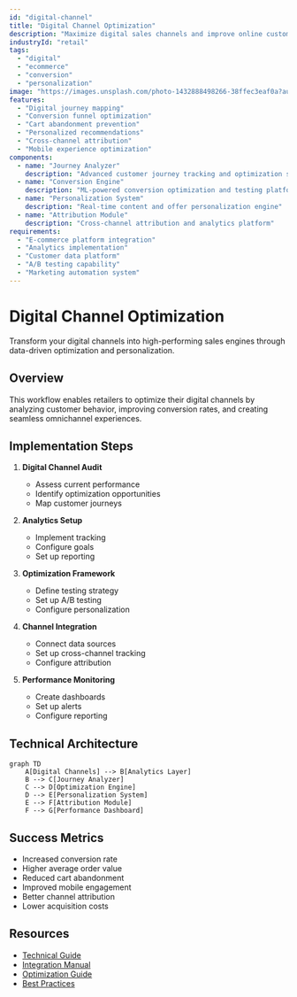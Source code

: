 ```yaml
---
id: "digital-channel"
title: "Digital Channel Optimization"
description: "Maximize digital sales channels and improve online customer experience through data-driven optimization and personalization."
industryId: "retail"
tags:
  - "digital"
  - "ecommerce"
  - "conversion"
  - "personalization"
image: "https://images.unsplash.com/photo-1432888498266-38ffec3eaf0a?auto=format&fit=crop&w=800&q=80"
features:
  - "Digital journey mapping"
  - "Conversion funnel optimization"
  - "Cart abandonment prevention"
  - "Personalized recommendations"
  - "Cross-channel attribution"
  - "Mobile experience optimization"
components:
  - name: "Journey Analyzer"
    description: "Advanced customer journey tracking and optimization system"
  - name: "Conversion Engine"
    description: "ML-powered conversion optimization and testing platform"
  - name: "Personalization System"
    description: "Real-time content and offer personalization engine"
  - name: "Attribution Module"
    description: "Cross-channel attribution and analytics platform"
requirements:
  - "E-commerce platform integration"
  - "Analytics implementation"
  - "Customer data platform"
  - "A/B testing capability"
  - "Marketing automation system"
---
```


# Digital Channel Optimization

Transform your digital channels into high-performing sales engines through data-driven optimization and personalization.

## Overview

This workflow enables retailers to optimize their digital channels by analyzing customer behavior, improving conversion rates, and creating seamless omnichannel experiences.

## Implementation Steps

1. **Digital Channel Audit**
   - Assess current performance
   - Identify optimization opportunities
   - Map customer journeys

2. **Analytics Setup**
   - Implement tracking
   - Configure goals
   - Set up reporting

3. **Optimization Framework**
   - Define testing strategy
   - Set up A/B testing
   - Configure personalization

4. **Channel Integration**
   - Connect data sources
   - Set up cross-channel tracking
   - Configure attribution

5. **Performance Monitoring**
   - Create dashboards
   - Set up alerts
   - Configure reporting

## Technical Architecture

```mermaid
graph TD
    A[Digital Channels] --> B[Analytics Layer]
    B --> C[Journey Analyzer]
    C --> D[Optimization Engine]
    D --> E[Personalization System]
    E --> F[Attribution Module]
    F --> G[Performance Dashboard]
```

## Success Metrics

- Increased conversion rate
- Higher average order value
- Reduced cart abandonment
- Improved mobile engagement
- Better channel attribution
- Lower acquisition costs

## Resources

- [Technical Guide](./docs/technical.md)
- [Integration Manual](./docs/integration.md)
- [Optimization Guide](./docs/optimization.md)
- [Best Practices](./docs/best-practices.md)